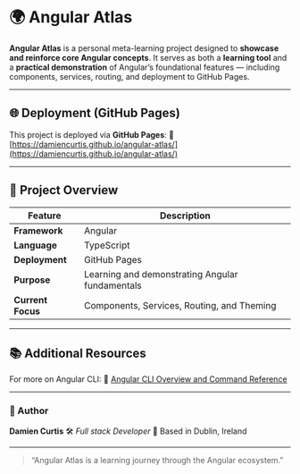 
# 🌍 Angular Atlas

**Angular Atlas** is a personal meta-learning project designed to **showcase and reinforce core Angular concepts**. It serves as both a **learning tool** and a **practical demonstration** of Angular’s foundational features — including components, services, routing, and deployment to GitHub Pages. 

---

## 🌐 Deployment (GitHub Pages)

This project is deployed via **GitHub Pages**:
🔗 [https://damiencurtis.github.io/angular-atlas/](https://damiencurtis.github.io/angular-atlas/)

---

## 🧭 Project Overview

| Feature           | Description                                     |
| ----------------- | ----------------------------------------------- |
| **Framework**     | Angular                                         |
| **Language**      | TypeScript                                      |
| **Deployment**    | GitHub Pages                                    |
| **Purpose**       | Learning and demonstrating Angular fundamentals |
| **Current Focus** | Components, Services, Routing, and Theming      |

---

## 📚 Additional Resources

For more on Angular CLI:
🔗 [Angular CLI Overview and Command Reference](https://angular.dev/tools/cli)

---

### 👤 Author

**Damien Curtis**
🛠️ *Full stack Developer*
📍 Based in Dublin, Ireland

---

> “Angular Atlas is a learning journey through the Angular ecosystem.”